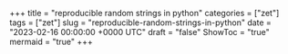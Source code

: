 +++
title = "reproducible random strings in python"
categories = ["zet"]
tags = ["zet"]
slug = "reproducible-random-strings-in-python"
date = "2023-02-16 00:00:00 +0000 UTC"
draft = "false"
ShowToc = "true"
mermaid = "true"
+++

